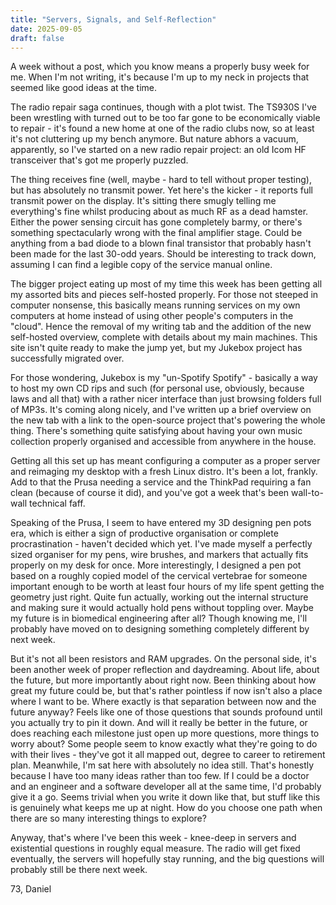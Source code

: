 ```yaml
---
title: "Servers, Signals, and Self-Reflection"
date: 2025-09-05
draft: false
---
```

A week without a post, which you know means a properly busy week for me. When I'm not writing, it's because I'm up to my neck in projects that seemed like good ideas at the time.

The radio repair saga continues, though with a plot twist. The TS930S I've been wrestling with turned out to be too far gone to be economically viable to repair - it's found a new home at one of the radio clubs now, so at least it's not cluttering up my bench anymore. But nature abhors a vacuum, apparently, so I've started on a new radio repair project: an old Icom HF transceiver that's got me properly puzzled.

The thing receives fine (well, maybe - hard to tell without proper testing), but has absolutely no transmit power. Yet here's the kicker - it reports full transmit power on the display. It's sitting there smugly telling me everything's fine whilst producing about as much RF as a dead hamster. Either the power sensing circuit has gone completely barmy, or there's something spectacularly wrong with the final amplifier stage. Could be anything from a bad diode to a blown final transistor that probably hasn't been made for the last 30-odd years. Should be interesting to track down, assuming I can find a legible copy of the service manual online.

The bigger project eating up most of my time this week has been getting all my assorted bits and pieces self-hosted properly. For those not steeped in computer nonsense, this basically means running services on my own computers at home instead of using other people's computers in the "cloud". Hence the removal of my writing tab and the addition of the new self-hosted overview, complete with details about my main machines. This site isn't quite ready to make the jump yet, but my Jukebox project has successfully migrated over.

For those wondering, Jukebox is my "un-Spotify Spotify" - basically a way to host my own CD rips and such (for personal use, obviously, because laws and all that) with a rather nicer interface than just browsing folders full of MP3s. It's coming along nicely, and I've written up a brief overview on the new tab with a link to the open-source project that's powering the whole thing. There's something quite satisfying about having your own music collection properly organised and accessible from anywhere in the house.

Getting all this set up has meant configuring a computer as a proper server and reimaging my desktop with a fresh Linux distro. It's been a lot, frankly. Add to that the Prusa needing a service and the ThinkPad requiring a fan clean (because of course it did), and you've got a week that's been wall-to-wall technical faff.

Speaking of the Prusa, I seem to have entered my 3D designing pen pots era, which is either a sign of productive organisation or complete procrastination - haven't decided which yet. I've made myself a perfectly sized organiser for my pens, wire brushes, and markers that actually fits properly on my desk for once. More interestingly, I designed a pen pot based on a roughly copied model of the cervical vertebrae for someone important enough to be worth at least four hours of my life spent getting the geometry just right. Quite fun actually, working out the internal structure and making sure it would actually hold pens without toppling over. Maybe my future is in biomedical engineering after all? Though knowing me, I'll probably have moved on to designing something completely different by next week.

But it's not all been resistors and RAM upgrades. On the personal side, it's been another week of proper reflection and daydreaming. About life, about the future, but more importantly about right now. Been thinking about how great my future could be, but that's rather pointless if now isn't also a place where I want to be. Where exactly is that separation between now and the future anyway? Feels like one of those questions that sounds profound until you actually try to pin it down. And will it really be better in the future, or does reaching each milestone just open up more questions, more things to worry about? Some people seem to know exactly what they're going to do with their lives - they've got it all mapped out, degree to career to retirement plan. Meanwhile, I'm sat here with absolutely no idea still. That's honestly because I have too many ideas rather than too few. If I could be a doctor and an engineer and a software developer all at the same time, I'd probably give it a go. Seems trivial when you write it down like that, but stuff like this is genuinely what keeps me up at night. How do you choose one path when there are so many interesting things to explore?

Anyway, that's where I've been this week - knee-deep in servers and existential questions in roughly equal measure. The radio will get fixed eventually, the servers will hopefully stay running, and the big questions will probably still be there next week.

73, Daniel